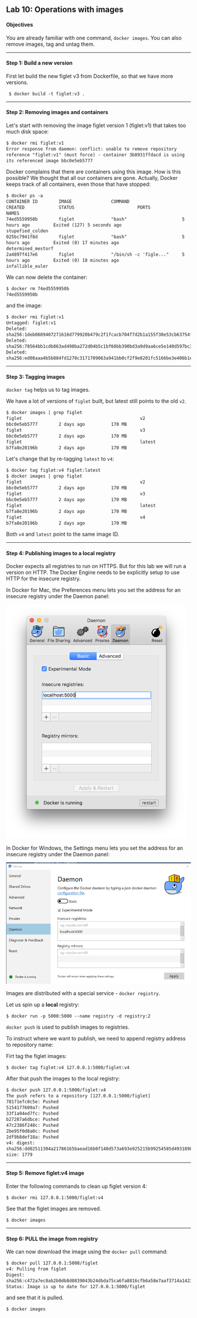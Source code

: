 ## Lab 10: Operations with images

#### Objectives

You are already familiar with one command, `docker images`. You can also remove images, tag and untag them.

--------

#### Step 1: Build a new version

First let build the new figlet v3 from Dockerfile, so that we have more versions.
```
 $ docker build -t figlet:v3 .
```

--------

#### Step 2: Removing images and containers

Let's start with removing the image figlet version 1 (figlet:v1) that takes too much disk space:

```
$ docker rmi figlet:v1
Error response from daemon: conflict: unable to remove repository reference "figlet:v1" (must force) - container 3b8931ffdacd is using its referenced image bbc0e5eb5777

```

Docker complains that there are containers using this image. How is this possible? We thought that all our containers are gone.
Actually, Docker keeps track of all containers, even those that have stopped:

```
$ docker ps -a
CONTAINER ID        IMAGE               COMMAND                    CREATED             STATUS                        PORTS                    NAMES
74ed5559950b        figlet              "bash"                     5 hours ago         Exited (127) 5 seconds ago                             stupefied_colden
025bc7941f8d        figlet              "bash"                     5 hours ago         Exited (0) 17 minutes ago                              determined_mestorf
2a4897f417e6        figlet              "/bin/sh -c 'figle..."     5 hours ago         Exited (0) 18 minutes ago                              infallible_euler
```

We can now delete the container:

```
$ docker rm 74ed5559950b
74ed5559950b
```

and the image:

```
$ docker rmi figlet:v1
Untagged: figlet:v1
Deleted: sha256:1deb0689407271616d779920b479c2f1fcacb704f7d2b1a155f30e53cb63754f
Deleted: sha256:78564bb1cdb863ad490ba272d04b5c1bf60bb390bd3a9d9aa6ce5e140d597bc3
Deleted: sha256:ed08aaa4b5b884fd1270c3171709063a941bb0cf2f9e8201fc5166be3e406b1e
```

--------

#### Step 3: Tagging images

`docker tag` helps us to tag images.

We have a lot of versions of `figlet` built, but latest still points to the old `v2`.

```
$ docker images | grep figlet
figlet                                             v2                  bbc0e5eb5777        2 days ago          170 MB
figlet                                             v3                  bbc0e5eb5777        2 days ago          170 MB
figlet                                             latest              b7fa8e20196b        2 days ago          170 MB
```

Let's change that by re-tagging `latest` to `v4`:

```
$ docker tag figlet:v4 figlet:latest
$ docker images | grep figlet
figlet                                             v2                  bbc0e5eb5777        2 days ago          170 MB
figlet                                             v3                  bbc0e5eb5777        2 days ago          170 MB
figlet                                             latest              b7fa8e20196b        2 days ago          170 MB
figlet                                             v4                  b7fa8e20196b        2 days ago          170 MB

```

Both `v4` and `latest` point to the same image ID.

--------

#### Step 4: Publishing images to a local registry

Docker expects all registries to run on HTTPS. But for this lab we will run a version on HTTP. The Docker Engine needs to be explicitly setup to use HTTP for the insecure registry. 

In Docker for Mac, the Preferences menu lets you set the address for an insecure registry under the Daemon panel: 

![docker-settings-mac](img/docker_osx_insecure_registry.png)

In Docker for Windows, the Settings menu lets you set the address for an insecure registry under the Daemon panel: 

![docker-settings-windows](img/docker_windows_insecure_registry.png)

Images are distributed with a special service - `docker registry`.

Let us spin up a **local** registry:

```
$ docker run -p 5000:5000 --name registry -d registry:2
```

`docker push` is used to publish images to registries.

To instruct where we want to publish, we need to append registry address to repository name:

Firt tag the figlet images:
```
$ docker tag figlet:v4 127.0.0.1:5000/figlet:v4
```
After that push the images to the local registry:
```
$ docker push 127.0.0.1:5000/figlet:v4
The push refers to a repository [127.0.0.1:5000/figlet]
78171efc0c5e: Pushed
5154177609a7: Pushed
33f1a94ed7fc: Pushed
b27287a6dbce: Pushed
47c2386f248c: Pushed
2be95f0d8a0c: Pushed
2df9b8def18a: Pushed
v4: digest: sha256:dd02511304a21786165baead16b0f140d573a693e925215b99254585d4931898 size: 1779
```
--------

#### Step 5: Remove figlet:v4 image

Enter the following commands to clean up figlet version 4:

```
$ docker rmi 127.0.0.1:5000/figlet:v4
```

See that the figlet images are removed.

```
$ docker images
```

--------

#### Step 6: PULL the image from registry

We can now download the image using the `docker pull` command:

```
$ docker pull 127.0.0.1:5000/figlet
v4: Pulling from figlet
Digest: sha256:c472a7ec8ab2b0db8d0839043b24dbda75ca6fa8816cfb6a58e7aaf3714a1423
Status: Image is up to date for 127.0.0.1:5000/figlet
```

and see that it is pulled.

```
$ docker images
```
 

